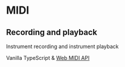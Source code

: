 # MIDI

## Recording and playback

Instrument recording and instrument playback

Vanilla TypeScript & [Web MIDI API](https://webaudio.github.io/web-midi-api/)